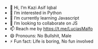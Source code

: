 - 👋 Hi, I’m Kazi Asif Iqbal
- 👀 I’m interested in Python
- 🌱 I’m currently learning Javascript
- 💞️ I’m looking to collaborate on JS
- 📫 Reach me by https://t.me/LuciasMalfo
- 😄 Pronouns: No Bullshit, Male
- ⚡ Fun fact: Life is boring, No fun involved

<!---
AsifIqbal024/AsifIqbal024 is a ✨ special ✨ repository because its `README.md` (this file) appears on your GitHub profile.
You can click the Preview link to take a look at your changes.
--->
